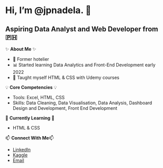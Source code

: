 # Hi, I’m @jpnadela. 👋


## Aspiring Data Analyst and Web Developer from :philippines:

✨ **About Me** ✨
 - :luggage: Former hotelier
 - 📊 Started learning Data Analytics and Front-End Development early 2022
 - 📝 Taught myself HTML & CSS with Udemy courses

💡 **Core Competencies** 💡
- Tools: Excel, HTML, CSS
- Skills: Data Cleaning, Data Visualisation, Data Analysis, Dashboard Design and Development, Front End Development


🌱 **Currently Learning** 🌱 
- HTML & CSS
  


📫 **Connect With Me**📫
- [LinkedIn](https://www.linkedin.com/in/joefer-paul-jp-nadela-56a433122/)
- [Kaggle](https://www.kaggle.com/joeferpaulnadela)
- [Email](mailto:joefer.nadela@outlook.com) 

<!---
jpnadela/jpnadela is a ✨ special ✨ repository because its `README.md` (this file) appears on your GitHub profile.
You can click the Preview link to take a look at your changes.
--->
